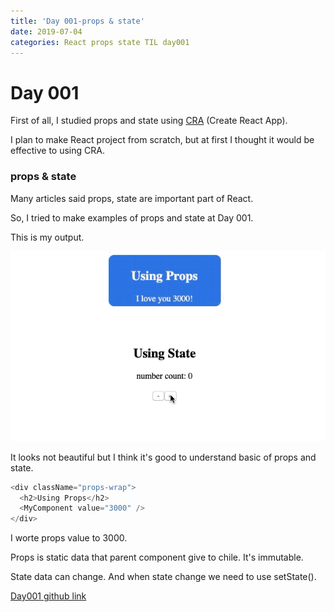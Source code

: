 ```yaml
---
title: 'Day 001-props & state'
date: 2019-07-04
categories: React props state TIL day001
---
```


# Day 001

First of all, I studied props and state using [CRA](https://github.com/facebook/create-react-app) (Create React App).

I plan to make React project from scratch, but at first I thought it would be effective to using CRA.

### props & state

Many articles said props, state are important part of React.

So, I tried to make examples of props and state at Day 001.

This is my output.

![](/assets/day001.gif)

It looks not beautiful but I think it's good to understand basic of props and state.

```javascript
<div className="props-wrap">
  <h2>Using Props</h2>
  <MyComponent value="3000" />
</div>
```

I worte props value to 3000.

Props is static data that parent component give to chile. It's immutable.

State data can change. And when state change we need to use setState().

[Day001 github link](https://github.com/oneybee/100days-of-react/tree/master/day001-props-state-basic)
